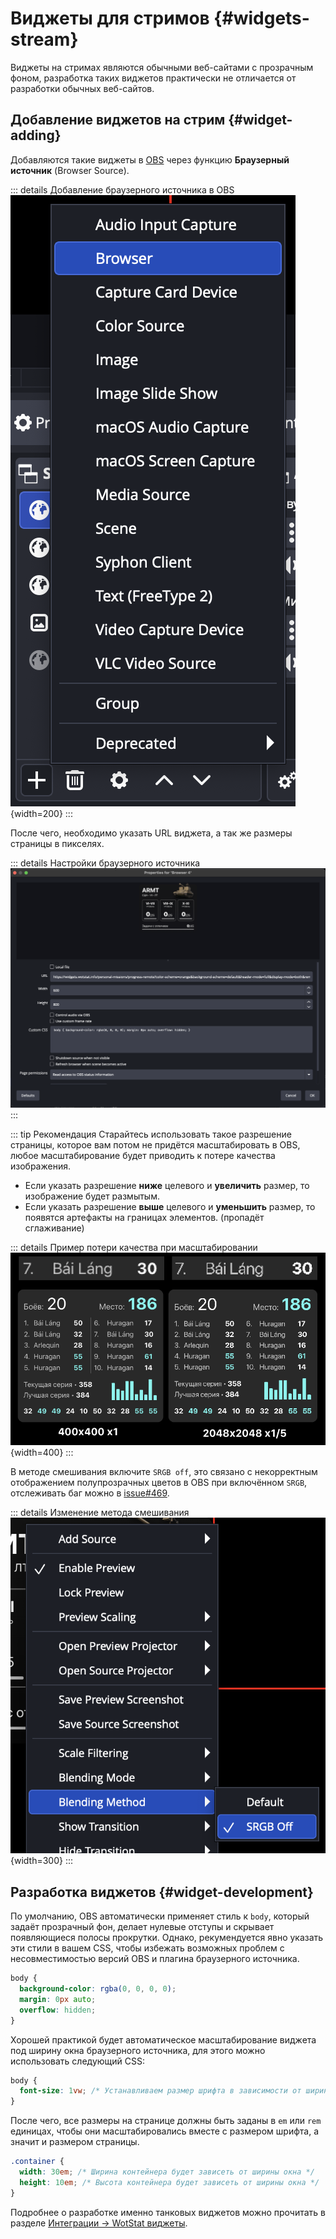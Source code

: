 # Виджеты для стримов {#widgets-stream}

Виджеты на стримах являются обычными веб-сайтами с прозрачным фоном, разработка таких виджетов практически не отличается от разработки обычных веб-сайтов.

## Добавление виджетов на стрим {#widget-adding}
Добавляются такие виджеты в [OBS](https://obsproject.com/) через функцию **Браузерный источник** (Browser Source).

::: details Добавление браузерного источника в OBS
![add](./assets/add.png){width=200}
:::


После чего, необходимо указать URL виджета, а так же размеры страницы в пикселях.

::: details Настройки браузерного источника
![add-setup](./assets/add-setup.png)
:::

::: tip Рекомендация
Старайтесь использовать такое разрешение страницы, которое вам потом не придётся масштабировать в OBS, любое масштабирование будет приводить к потере качества изображения.

- Если указать разрешение **ниже** целевого и **увеличить** размер, то изображение будет размытым.
- Если указать разрешение **выше** целевого и **уменьшить** размер, то появятся артефакты на границах элементов. (пропадёт сглаживание)

::: details Пример потери качества при масштабировании
![compare](./assets/compare-resolution.png){width=400}
:::

В методе смешивания включите `SRGB off`, это связано с некорректным отображением полупрозрачных цветов в OBS при включённом `SRGB`, отслеживать баг можно в [issue#469](https://github.com/obsproject/obs-browser/issues/469).

::: details Изменение метода смешивания
![blending-method](./assets/blending-method.png){width=300}
:::

## Разработка виджетов {#widget-development}

По умолчанию, OBS автоматически применяет стиль к `body`, который задаёт прозрачный фон, делает нулевые отступы и скрывает появляющиеся полосы прокрутки. Однако, рекумендуется явно указать эти стили в вашем CSS, чтобы избежать возможных проблем с несовместимостью версий OBS и плагина браузерного источника.

```css
body { 
  background-color: rgba(0, 0, 0, 0);
  margin: 0px auto;
  overflow: hidden; 
}
```

Хорошей практикой будет автоматическое масштабирование виджета под ширину окна браузерного источника, для этого можно использовать следующий CSS:

```css
body {
  font-size: 1vw; /* Устанавливаем размер шрифта в зависимости от ширины окна */
}
```

После чего, все размеры на странице должны быть заданы в `em` или `rem` единицах, чтобы они масштабировались вместе с размером шрифта, а значит и размером страницы.

```css
.container {
  width: 30em; /* Ширина контейнера будет зависеть от ширины окна */
  height: 10em; /* Высота контейнера будет зависеть от ширины окна */
}
```

Подробнее о разработке именно танковых виджетов можно прочитать в разделе [Интеграции -> WotStat виджеты](/guide/integrations/wotstat-widgets/introduction/).